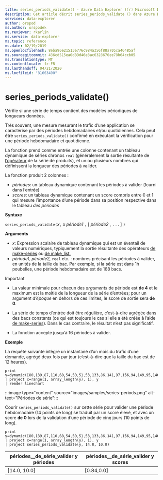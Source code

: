 ```yaml
---
title: series_periods_validate() - Azure Data Explorer (fr) Microsoft Docs
description: Cet article décrit series_periods_validate () dans Azure Data Explorer.
services: data-explorer
author: orspod
ms.author: orspodek
ms.reviewer: rkarlin
ms.service: data-explorer
ms.topic: reference
ms.date: 02/19/2019
ms.openlocfilehash: 8eba96e21513e776c984a356f88a705ca46485af
ms.sourcegitcommit: 436cd515ea0d83d46e3ac6328670ee78b64ccb05
ms.translationtype: MT
ms.contentlocale: fr-FR
ms.lasthandoff: 04/21/2020
ms.locfileid: "81663400"
---
```

# <a name="series_periods_validate"></a>series_periods_validate()

Vérifie si une série de temps contient des modèles périodiques de longueurs données.  

Très souvent, une mesure mesurant le trafic d’une application se caractérise par des périodes hebdomadaires et/ou quotidiennes. Cela peut être `series_periods_validate()` confirmé en exécutant la vérification pour une période hebdomadaire et quotidienne.

La fonction prend comme entrée une colonne contenant un tableau dynamique de séries chronos `real` (généralement la sortie résultante de [l’opérateur](make-seriesoperator.md) de la série de produits), et un ou plusieurs nombres qui définissent la longueur des périodes à valider. 

La fonction produit 2 colonnes :
* *périodes*: un tableau dynamique contenant les périodes à valider (fourni dans l’entrée)
* *scores*: un tableau dynamique contenant un score compris entre 0 et 1 qui mesure l’importance d’une période dans sa position respective dans le tableau *des périodes*

**Syntaxe**

`series_periods_validate(`*x*`,` *x période1* `,` [ *période2* `,` . . . ] `)`

**Arguments**

* *x*: Expression scalaire de tableau dynamique qui est un éventail de valeurs numériques, typiquement la sortie résultante des opérateurs [de make-series](make-seriesoperator.md) ou [de make_list.](makelist-aggfunction.md)
* *période1*, *période2,* `real` etc. : nombres précisant les périodes à valider, en unités de la taille du bac. Par exemple, si la série est dans 1h poubelles, une période hebdomadaire est de 168 bacs.

> [!IMPORTANT]
> * La valeur minimale pour chacun des *arguments* de période est **de 4** et le maximum est la moitié de la longueur de la série d’entrées; pour un argument *d’époque* en dehors de ces limites, le score de sortie sera **de 0**.
>
> * La série de temps d’entrée doit être régulière, c’est-à-dire agrégée dans des bacs constants (ce qui est toujours le cas si elle a été créée à l’aide [de make-series](make-seriesoperator.md)). Dans le cas contraire, le résultat n’est pas significatif.
> 
> * La fonction accepte jusqu’à 16 périodes à valider.


**Exemple**

La requête suivante intègre un instantané d’un mois du trafic d’une demande, agrégé deux fois par jour (c’est-à-dire que la taille du bac est de 12 heures).

```kusto
print y=dynamic([80,139,87,110,68,54,50,51,53,133,86,141,97,156,94,149,95,140,77,61,50,54,47,133,72,152,94,148,105,162,101,160,87,63,53,55,54,151,103,189,108,183,113,175,113,178,90,71,62,62,65,165,109,181,115,182,121,178,114,170])
| project x=range(1, array_length(y), 1), y  
| render linechart 
```

:::image type="content" source="images/samples/series-periods.png" alt-text="Périodes de série":::

Courir `series_periods_validate()` sur cette série pour valider une période hebdomadaire (14 points de long) se traduit par un score élevé, et avec un score **de 0** lors de la validation d’une période de cinq jours (10 points de long).

```kusto
print y=dynamic([80,139,87,110,68,54,50,51,53,133,86,141,97,156,94,149,95,140,77,61,50,54,47,133,72,152,94,148,105,162,101,160,87,63,53,55,54,151,103,189,108,183,113,175,113,178,90,71,62,62,65,165,109,181,115,182,121,178,114,170])
| project x=range(1, array_length(y), 1), y  
| project series_periods_validate(y, 14.0, 10.0)
```

| périodes\_\_de\_série\_valider y périodes  | périodes\_\_de\_série\_valider y scores |
|-------------|-------------------|
| [14.0, 10.0] | [0.84,0.0]  |